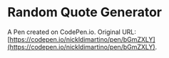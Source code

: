 # Random Quote Generator

A Pen created on CodePen.io. Original URL: [https://codepen.io/nickldimartino/pen/bGmZXLY](https://codepen.io/nickldimartino/pen/bGmZXLY).

